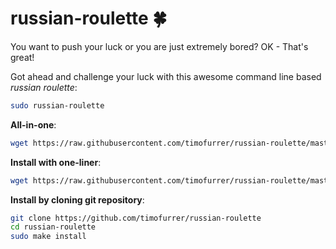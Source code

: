 # russian-roulette :four_leaf_clover:

You want to push your luck or you are just extremely bored? OK - That's great!

Got ahead and challenge your luck with this awesome command line based *russian roulette*:

```bash
sudo russian-roulette
```


**All-in-one**:

```bash
wget https://raw.githubusercontent.com/timofurrer/russian-roulette/master/russian-roulette -O - | sudo bash
```


**Install with one-liner**:

```bash
wget https://raw.githubusercontent.com/timofurrer/russian-roulette/master/install.sh -O - | sudo bash
```


**Install by cloning git repository**:

```bash
git clone https://github.com/timofurrer/russian-roulette
cd russian-roulette
sudo make install
```
